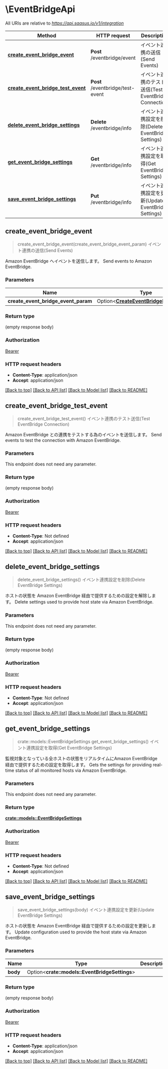 # \EventBridgeApi

All URIs are relative to *https://api.saasus.io/v1/integration*

Method | HTTP request | Description
------------- | ------------- | -------------
[**create_event_bridge_event**](EventBridgeApi.md#create_event_bridge_event) | **Post** /eventbridge/event | イベント連携の送信(Send Events)
[**create_event_bridge_test_event**](EventBridgeApi.md#create_event_bridge_test_event) | **Post** /eventbridge/test-event | イベント連携のテスト送信(Test EventBridge Connection)
[**delete_event_bridge_settings**](EventBridgeApi.md#delete_event_bridge_settings) | **Delete** /eventbridge/info | イベント連携設定を削除(Delete EventBridge Settings)
[**get_event_bridge_settings**](EventBridgeApi.md#get_event_bridge_settings) | **Get** /eventbridge/info | イベント連携設定を取得(Get EventBridge Settings)
[**save_event_bridge_settings**](EventBridgeApi.md#save_event_bridge_settings) | **Put** /eventbridge/info | イベント連携設定を更新(Update EventBridge Settings)



## create_event_bridge_event

> create_event_bridge_event(create_event_bridge_event_param)
イベント連携の送信(Send Events)

Amazon EventBridge へイベントを送信します。  Send events to Amazon EventBridge. 

### Parameters


Name | Type | Description  | Required | Notes
------------- | ------------- | ------------- | ------------- | -------------
**create_event_bridge_event_param** | Option<[**CreateEventBridgeEventParam**](CreateEventBridgeEventParam.md)> |  |  |

### Return type

 (empty response body)

### Authorization

[Bearer](../README.md#Bearer)

### HTTP request headers

- **Content-Type**: application/json
- **Accept**: application/json

[[Back to top]](#) [[Back to API list]](../README.md#documentation-for-api-endpoints) [[Back to Model list]](../README.md#documentation-for-models) [[Back to README]](../README.md)


## create_event_bridge_test_event

> create_event_bridge_test_event()
イベント連携のテスト送信(Test EventBridge Connection)

Amazon EventBridge との連携をテストする為のイベントを送信します。  Send events to test the connection with Amazon EventBridge. 

### Parameters

This endpoint does not need any parameter.

### Return type

 (empty response body)

### Authorization

[Bearer](../README.md#Bearer)

### HTTP request headers

- **Content-Type**: Not defined
- **Accept**: application/json

[[Back to top]](#) [[Back to API list]](../README.md#documentation-for-api-endpoints) [[Back to Model list]](../README.md#documentation-for-models) [[Back to README]](../README.md)


## delete_event_bridge_settings

> delete_event_bridge_settings()
イベント連携設定を削除(Delete EventBridge Settings)

ホストの状態を Amazon EventBridge 経由で提供するための設定を解除します。  Delete settings used to provide host state via Amazon EventBridge. 

### Parameters

This endpoint does not need any parameter.

### Return type

 (empty response body)

### Authorization

[Bearer](../README.md#Bearer)

### HTTP request headers

- **Content-Type**: Not defined
- **Accept**: application/json

[[Back to top]](#) [[Back to API list]](../README.md#documentation-for-api-endpoints) [[Back to Model list]](../README.md#documentation-for-models) [[Back to README]](../README.md)


## get_event_bridge_settings

> crate::models::EventBridgeSettings get_event_bridge_settings()
イベント連携設定を取得(Get EventBridge Settings)

監視対象となっている全ホストの状態をリアルタイムにAmazon EventBridge 経由で提供するための設定を取得します。  Gets the settings for providing real-time status of all monitored hosts via Amazon EventBridge. 

### Parameters

This endpoint does not need any parameter.

### Return type

[**crate::models::EventBridgeSettings**](EventBridgeSettings.md)

### Authorization

[Bearer](../README.md#Bearer)

### HTTP request headers

- **Content-Type**: Not defined
- **Accept**: application/json

[[Back to top]](#) [[Back to API list]](../README.md#documentation-for-api-endpoints) [[Back to Model list]](../README.md#documentation-for-models) [[Back to README]](../README.md)


## save_event_bridge_settings

> save_event_bridge_settings(body)
イベント連携設定を更新(Update EventBridge Settings)

ホストの状態を Amazon EventBridge 経由で提供するための設定を更新します。  Update configuration used to provide the host state via Amazon EventBridge. 

### Parameters


Name | Type | Description  | Required | Notes
------------- | ------------- | ------------- | ------------- | -------------
**body** | Option<**crate::models::EventBridgeSettings**> |  |  |

### Return type

 (empty response body)

### Authorization

[Bearer](../README.md#Bearer)

### HTTP request headers

- **Content-Type**: application/json
- **Accept**: application/json

[[Back to top]](#) [[Back to API list]](../README.md#documentation-for-api-endpoints) [[Back to Model list]](../README.md#documentation-for-models) [[Back to README]](../README.md)

